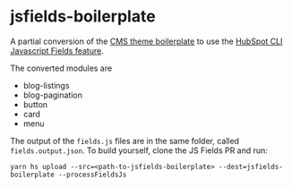 # jsfields-boilerplate

A partial conversion of the [CMS theme boilerplate](https://github.com/HubSpot/cms-theme-boilerplate) to use the [HubSpot CLI Javascript Fields feature](https://github.com/HubSpot/hubspot-cli/pull/712).

The converted modules are 
  - blog-listings
  - blog-pagination
  - button
  - card
  - menu
  
The output of the `fields.js` files are in the same folder, called `fields.output.json`. To build yourself, clone the JS Fields PR and run:
```
yarn hs upload --src=<path-to-jsfields-boilerplate> --dest=jsfields-boilerplate --processFieldsJs
```
